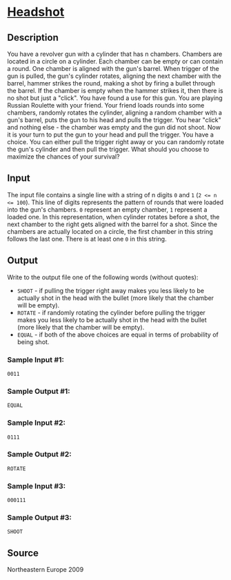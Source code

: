 # [Headshot](http://poj.org/problem?id=3869)

## Description

You have a revolver gun with a cylinder that has n chambers. Chambers are located in a circle on a cylinder. Each chamber can be empty or can contain a round. One chamber is aligned with the gun's barrel. When trigger of the gun is pulled, the gun's cylinder rotates, aligning the next chamber with the barrel, hammer strikes the round, making a shot by firing a bullet through the barrel. If the chamber is empty when the hammer strikes it, then there is no shot but just a "click".
You have found a use for this gun. You are playing Russian Roulette with your friend. Your friend loads rounds into some chambers, randomly rotates the cylinder, aligning a random chamber with a gun's barrel, puts the gun to his head and pulls the trigger. You hear "click" and nothing else - the chamber was empty and the gun did not shoot.
Now it is your turn to put the gun to your head and pull the trigger. You have a choice. You can either pull the trigger right away or you can randomly rotate the gun's cylinder and then pull the trigger. What should you choose to maximize the chances of your survival?

## Input

The input file contains a single line with a string of n digits `0` and `1` (`2 <= n <= 100`). This line of digits represents the pattern of rounds that were loaded into the gun's chambers. `0` represent an empty chamber, `1` represent a loaded one. In this representation, when cylinder rotates before a shot, the next chamber to the right gets aligned with the barrel for a shot. Since the chambers are actually located on a circle, the first chamber in this string follows the last one. There is at least one `0` in this string.

## Output

Write to the output file one of the following words (without quotes):

- `SHOOT` - if pulling the trigger right away makes you less likely to be actually shot in the head with the bullet (more likely that the chamber will be empty).
- `ROTATE` - if randomly rotating the cylinder before pulling the trigger makes you less likely to be actually shot in the head with the bullet (more likely that the chamber will be empty).
- `EQUAL` - if both of the above choices are equal in terms of probability of being shot.

### Sample Input #1:
```
0011
```

### Sample Output #1:
```
EQUAL
```

### Sample Input #2:
```
0111
```

### Sample Output #2:
```
ROTATE
```

### Sample Input #3:
```
000111
```

### Sample Output #3:
```
SHOOT
```

## Source

Northeastern Europe 2009
